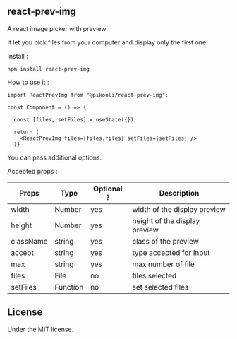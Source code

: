 ## react-prev-img

A react image picker with preview

It let you pick files from your computer and display only the first one.

Install :

`npm install react-prev-img`

How to use it :

```
import ReactPrevImg from "@pikooli/react-prev-img";

const Component = () => {

  const [files, setFiles] = useState({});

  return (
    <ReactPrevImg files={files.files} setFiles={setFiles} />
  )}
```

You can pass additional options.

Accepted props :

| Props     | Type     | Optional ? | Description                   |
| --------- | -------- | ---------- | ----------------------------- |
| width     | Number   | yes        | width of the display preview  |
| height    | Number   | yes        | height of the display preview |
| className | string   | yes        | class of the preview          |
| accept    | string   | yes        | type accepted for input       |
| max       | string   | yes        | max number of file            |
| files     | File     | no         | files selected                |
| setFiles  | Function | no         | set selected files            |

## License

Under the MIT license.
